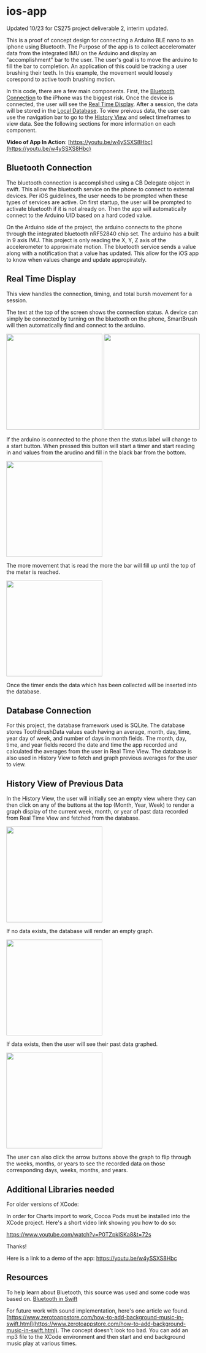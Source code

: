 # ios-app

Updated 10/23 for CS275 project deliverable 2, interim updated. 

This is a proof of concept design for connecting a Arduino BLE nano to an iphone using Bluetooth. The Purpose of the app is to collect acceleromater data from the integrated IMU on the Arduino and display an "accomplishment" bar to the user. The user's goal is to move the arduino to fill the bar to completion. An application of this could be tracking a user brushing their teeth. In this example, the movement would loosely corespond to active tooth brushing motion. 

In this code, there are a few main components. First, the [Bluetooth Connection](#bluetooth-connection) to the iPhone was the biggest risk. Once the device is connected, the user will see the [Real Time Display](#real-time-display). After a session, the data will be stored in the [Local Database](#database-connection). To view preivous data, the user can use the navigation bar to go to the [History View](#history-view-of-previous-data) and select timeframes to view data. See the following sections for more information on each component.

**Video of App In Action**: [https://youtu.be/w4ySSXS8Hbc](https://youtu.be/w4ySSXS8Hbc)

## Bluetooth Connection

The bluetooth connection is accomplished using a CB Delegate object in swift. This allow the bluetooth service on the phone to connect to external devices. Per iOS guidelines, the user needs to be prompted when these types of services are active. On first startup, the user will be prompted to activate bluetooth if it is not already on. Then the app will automatically connect to the Arduino UID based on a hard coded value. 

On the Arduino side of the project, the arduino connects to the phone through the integrated bluetooth nRF52840 chip set. The arduino has a built in 9 axis IMU. This project is only reading the X, Y, Z axis of the accelerometer to approximate motion. The bluetooth service sends a value along with a notification that a value has updated. This allow for the iOS app to know when values change and update appropirately. 

## Real Time Display

This view handles the connection, timing, and total bursh movement for a session.

The text at the top of the screen shows the connection status. A device can simply be connected by turning on the bluetooth on the phone, SmartBrush will then automatically find and connect to the arduino.

<img src="Images/IMG_3190.PNG" width="250">

<img src="Images/IMG_3191.PNG " width="250">

If the arduino is connected to the phone then the status label will change to a start button. When pressed this button will start a timer and start reading in and values from the arudino and fill in the black bar from the bottom.

<img src="Images/IMG_3192.PNG" width="250">

The more movement that is read the more the bar will fill up until the top of the meter is reached.

<img src="Images/IMG_3193.PNG" width="250">

Once the timer ends the data which has been collected will be inserted into the database.

## Database Connection
For this project, the database framework used is SQLite. The database stores ToothBrushData values each having an average, month, day, time, year
day of week, and number of days in month fields. The month, day, time, and year fields record the date and time the app recorded and calculated
the averages from the user in Real Time View. The database is also used in History View to fetch and graph previous averages for the user to view.

## History View of Previous Data
In the History View, the user will initially see an empty view where they can then click on any of the buttons at the top (Month, Year, Week) to 
render a graph display of the current week, month, or year of past data recorded from Real Time View and fetched from the database. 

<img src="Images/graphView3.png" width="250"> 

If no data exists, the database will render an empty graph. 

<img src="Images/graphView2.png" width="250"> 

If data exists, then the user will see their past data graphed. 

<img src="Images/graphView1.png" width="250">

The user can also click the arrow buttons above the graph to flip through the weeks, months, or years to see the recorded data on those corresponding
days, weeks, months, and years. 

## Additional Libraries needed
For older versions of XCode:

In order for Charts import to work, Cocoa Pods must be installed into the XCode project. 
Here's a short video link showing you how to do so: 

https://www.youtube.com/watch?v=P0TZpkISKa8&t=72s

Thanks!

Here is a link to a demo of the app:
https://youtu.be/w4ySSXS8Hbc

## Resources
To help learn about Bluetooth, this source was used and some code was based on. [Bluetooth in Swift](https://www.raywenderlich.com/231-core-bluetooth-tutorial-for-ios-heart-rate-monitor)

For future work with sound implementation, here's one article we found. [https://www.zerotoappstore.com/how-to-add-background-music-in-swift.html](https://www.zerotoappstore.com/how-to-add-background-music-in-swift.html). The concept doesn't look too bad. You can add an mp3 file to the XCode environment and then start and end background music play at various times. 
